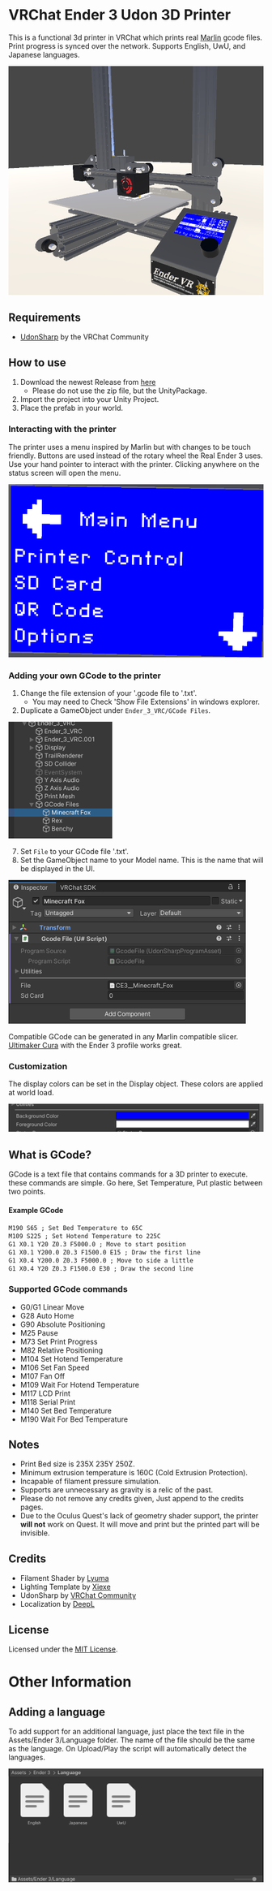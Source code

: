 # VRChat Ender 3 Udon 3D Printer

This is a functional 3d printer in VRChat which prints real [Marlin](https://marlinfw.org/docs/gcode/G000-G001.html) gcode files. Print progress is synced over the network.
Supports English, UwU, and Japanese languages.

![Large shot of printer](Media/HeaderImage.png)


## Requirements

* [UdonSharp](https://github.com/vrchat-community/UdonSharp) by the VRChat Community

## How to use

1) Download the newest Release from [here](https://github.com/Codel1417/VRC-Ender-3/releases)
   * Please do not use the zip file, but the UnityPackage.
2) Import the project into your Unity Project.
3) Place the prefab in your world.

### Interacting with the printer

The printer uses a menu inspired by Marlin but with changes to be touch friendly. Buttons are used instead of the rotary wheel the Real Ender 3 uses.
Use your hand pointer to interact with the printer. Clicking anywhere on the status screen will open the menu.

![Main Menu](Media/MainMenu.png)

### Adding your own GCode to the printer
1) Change the file extension of your '.gcode file to '.txt'.
    * You may need to Check 'Show File Extensions' in windows explorer.
2) Duplicate a GameObject under ``Ender_3_VRC/GCode Files``.

![GCode Hierarchy showing what code to clone](Media/GCodeHierarchy.png)

7) Set ``File`` to your GCode file '.txt'.
8) Set the GameObject name to your Model name. This is the name that will be displayed in the UI.

![GCode Inspector](Media/GCodeInspector.png)

Compatible GCode can be generated in any Marlin compatible slicer. [Ultimaker Cura](https://ultimaker.com/software/ultimaker-cura) with the Ender 3 profile works great.

### Customization

The display colors can be set in the Display object. These colors are applied at world load.

![Image of the display inspector](Media/displayCustomization.png)

## What is GCode?

GCode is a text file that contains commands for a 3D printer to execute. these commands are simple. Go here, Set Temperature, Put plastic between two points.

#### Example GCode
```
M190 S65 ; Set Bed Temperature to 65C
M109 S225 ; Set Hotend Temperature to 225C
G1 X0.1 Y20 Z0.3 F5000.0 ; Move to start position
G1 X0.1 Y200.0 Z0.3 F1500.0 E15 ; Draw the first line
G1 X0.4 Y200.0 Z0.3 F5000.0 ; Move to side a little
G1 X0.4 Y20 Z0.3 F1500.0 E30 ; Draw the second line
```

### Supported GCode commands

* G0/G1 Linear Move
* G28 Auto Home
* G90 Absolute Positioning
* M25 Pause
* M73 Set Print Progress
* M82 Relative Positioning
* M104 Set Hotend Temperature
* M106 Set Fan Speed
* M107 Fan Off
* M109 Wait For Hotend Temperature
* M117 LCD Print
* M118 Serial Print
* M140 Set Bed Temperature
* M190 Wait For Bed Temperature

## Notes

* Print Bed size is 235X 235Y 250Z.
* Minimum extrusion temperature is 160C (Cold Extrusion Protection).
* Incapable of filament pressure simulation.
* Supports are unnecessary as gravity is a relic of the past.
* Please do not remove any credits given, Just append to the credits pages.
* Due to the Oculus Quest's lack of geometry shader support, the printer **will not** work on Quest. It will move and print but the printed part will be invisible.

## Credits

* Filament Shader by [Lyuma](https://github.com/lyuma)
* Lighting Template by [Xiexe](https://github.com/Xiexe)
* UdonSharp by [VRChat Community](https://github.com/vrchat-community/UdonSharp)  
* Localization by [DeepL](https://www.deepl.com/translator)

## License

Licensed under the [MIT License](LICENSE).

# Other Information

## Adding a language

To add support for an additional language, just place the text file in the Assets/Ender 3/Language folder. The name of the file should be the same as the language.
On Upload/Play the script will automatically detect the languages.

![Language files in project folder](Media/LanguageFolder.png)